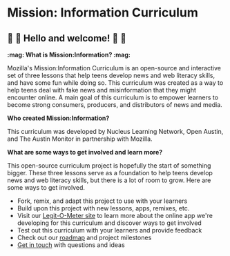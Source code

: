 # Mission: Information Curriculum 
## :wave: :tada: Hello and welcome! :tada: :wave: 
<p><strong>:mag: What is Mission:Information? :mag: </strong></p>
<p>Mozilla's Mission:Information Curriculum is an open-source and interactive set of three lessons that help teens develop news and web literacy skills, and have some fun while doing so. This curriculum was created as a way to help teens deal with fake news and misinformation that they might encounter online. A main goal of this curriculum is to empower learners to become strong consumers, producers, and distributors of news and media.</p> 
<p><strong>Who created Mission:Information?</strong></p>
<p>This curriculum was developed by Nucleus Learning Network, Open Austin, and The Austin Monitor in partnership with Mozilla.</p>
<p><strong>What are some ways to get involved and learn more?</strong></p>
<p>This open-source curriculum project is hopefully the start of something bigger. These three lessons serve as a foundation to help teens develop news and web literacy skills, but there is a lot of room to grow. Here are some ways to get involved. 
<ul>
<li>Fork, remix, and adapt this project to use with your learners</li>
  <li>Build upon this project with new lessons, apps, remixes, etc.</li>
<li>Visit our <a href="https://github.com/civicparty/legitometer">Legit-O-Meter site</a> to learn more about the online app we're developing for this curriculum and discover ways to get involved</li>
<li>Test out this curriculum with your learners and provide feedback</li>
<li>Check out our <a href="https://fakenews.open-austin.org/">roadmap</a> and project milestones</li>
<li><a href="mailto:info@nucleuslearningnetwork.org">Get in touch</a> with questions and ideas</li>
</ul>
